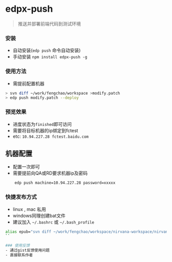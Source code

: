 edpx-push
=========
> 推送并部署前端代码到测试环境

### 安装
- 自动安装(`edp push` 命令自动安装)
- 手动安装 `npm install edpx-push -g`

### 使用方法
- 需提前配置机器

```sh
> svn diff ~/work/fengchao/workspace >modify.patch
> edp push modify.patch --deploy
```

### 预览效果
- 进度状态为`finished`即可访问
- 需要将目标机器的ip绑定到fctest
- etc: `10.94.227.28 fctest.baidu.com`


## 机器配置
- 配置一次即可
- 需要提前向QA或RD要求机器ip及密码

```sh
    edp push machine=10.94.227.28 password=xxxxx 
```

### 快捷发布方式 
- linux , mac 私用
- windows同理创建bat文件
- 建议加入 `~/.bashrc` 或 `~/.bash_profile`

```sh
alias epub="svn diff ~/work/fengchao/workspace/nirvana-workspace/nirvana > ~/work/fengchao/workspace/modify.patch & edp push ~/work/fengchao/workspace/modify.patch --deploy"
``

### 使用反馈
- 通过gist反馈使用问题
- 直接联系作者